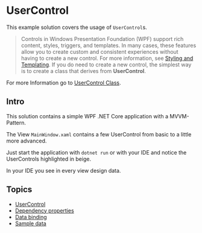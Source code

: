 # UserControl

This example solution covers the usage of `UserControl`s.  

> Controls in Windows Presentation Foundation (WPF) support rich content, styles, triggers, and templates. In many cases, these features allow you to create custom and consistent experiences without having to create a new control. For more information, see [Styling and Templating](https://docs.microsoft.com/en-us/dotnet/desktop-wpf/fundamentals/styles-templates-overview?view=netframework-4.8).
> If you do need to create a new control, the simplest way is to create a class that derives from **UserControl**.

For more Information go to [UserControl Class](https://docs.microsoft.com/en-us/dotnet/api/system.windows.controls.usercontrol?view=netframework-4.8).

## Intro

This solution contains a simple WPF .NET Core application with a MVVM-Pattern.

The View `MainWindow.xaml` contains a few UserControl from basic to a little more advanced.

Just start the application with `dotnet run` or with your IDE and notice the UserControls highlighted in beige.

In your IDE you see in every view design data.

## Topics

- [UserControl](https://docs.microsoft.com/en-us/dotnet/api/system.windows.controls.usercontrol?view=netframework-4.8)
- [Dependency properties](https://docs.microsoft.com/en-us/dotnet/framework/wpf/advanced/dependency-properties-overview)
- [Data binding](https://docs.microsoft.com/en-us/dotnet/desktop-wpf/data/data-binding-overview)
- [Sample data](https://docs.microsoft.com/en-us/windows/uwp/data-binding/displaying-data-in-the-designer)